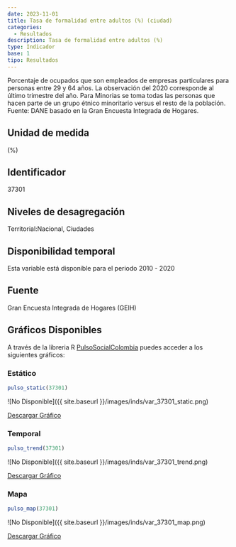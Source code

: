 ```yaml
---
date: 2023-11-01
title: Tasa de formalidad entre adultos (%) (ciudad)
categories:
  - Resultados
description: Tasa de formalidad entre adultos (%)
type: Indicador
base: 1
tipo: Resultados
--- 
```


Porcentaje de ocupados que son empleados de empresas particulares para personas entre 29 y 64 años. La observación del 2020 corresponde al último trimestre del año. Para Minorias se toma todas las personas que hacen parte de un grupo étnico minoritario versus el resto de la población.
Fuente: DANE basado en la Gran Encuesta Integrada de Hogares.

## Unidad de medida
(%)

## Identificador
37301

## Niveles de desagregación
Territorial:Nacional, Ciudades

## Disponibilidad temporal
Esta variable está disponible para el periodo 2010 - 2020

## Fuente
Gran Encuesta Integrada de Hogares (GEIH)

## Gráficos Disponibles

A través de la libreria R [PulsoSocialColombia](https://github.com/pulsosocialcolombia/PulsoSocialColombia) puedes acceder a los siguientes gráficos:

### Estático

``` R
pulso_static(37301)
```

![No Disponible]({{ site.baseurl }}/images/inds/var_37301_static.png)

<a href='{{ site.baseurl }}/images/inds/var_37301_static.png'>Descargar Gráfico</a>

### Temporal

``` R
pulso_trend(37301)
```

![No Disponible]({{ site.baseurl }}/images/inds/var_37301_trend.png)

<a href='{{ site.baseurl }}/images/inds/var_37301_trend.png'>Descargar Gráfico</a>

### Mapa

``` R
pulso_map(37301)
```

![No Disponible]({{ site.baseurl }}/images/inds/var_37301_map.png)

<a href='{{ site.baseurl }}/images/inds/var_37301_map.png'>Descargar Gráfico</a>